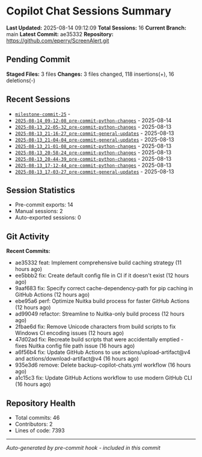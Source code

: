 # Copilot Chat Sessions Summary

**Last Updated:** 2025-08-14 09:12:09
**Total Sessions:** 16
**Current Branch:** main
**Latest Commit:** ae35332
**Repository:** https://github.com/eperry/ScreenAlert.git

## Pending Commit

**Staged Files:** 3 files
**Changes:**  3 files changed, 118 insertions(+), 16 deletions(-)

## Recent Sessions

- [`milestone-commit-25`](C:/Users/Ed/OneDrive/Documents/Development/ScreenAlert/docs/copilot-chats/milestone-commit-25.md) - 
- [`2025-08-14_09-12-08_pre-commit-python-changes`](C:/Users/Ed/OneDrive/Documents/Development/ScreenAlert/docs/copilot-chats/2025-08-14_09-12-08_pre-commit-python-changes.md) - 2025-08-14
- [`2025-08-13_22-05-32_pre-commit-python-changes`](C:/Users/Ed/OneDrive/Documents/Development/ScreenAlert/docs/copilot-chats/2025-08-13_22-05-32_pre-commit-python-changes.md) - 2025-08-13
- [`2025-08-13_21-16-27_pre-commit-general-updates`](C:/Users/Ed/OneDrive/Documents/Development/ScreenAlert/docs/copilot-chats/2025-08-13_21-16-27_pre-commit-general-updates.md) - 2025-08-13
- [`2025-08-13_21-04-04_pre-commit-general-updates`](C:/Users/Ed/OneDrive/Documents/Development/ScreenAlert/docs/copilot-chats/2025-08-13_21-04-04_pre-commit-general-updates.md) - 2025-08-13
- [`2025-08-13_21-01-08_pre-commit-python-changes`](C:/Users/Ed/OneDrive/Documents/Development/ScreenAlert/docs/copilot-chats/2025-08-13_21-01-08_pre-commit-python-changes.md) - 2025-08-13
- [`2025-08-13_20-58-24_pre-commit-python-changes`](C:/Users/Ed/OneDrive/Documents/Development/ScreenAlert/docs/copilot-chats/2025-08-13_20-58-24_pre-commit-python-changes.md) - 2025-08-13
- [`2025-08-13_20-44-39_pre-commit-python-changes`](C:/Users/Ed/OneDrive/Documents/Development/ScreenAlert/docs/copilot-chats/2025-08-13_20-44-39_pre-commit-python-changes.md) - 2025-08-13
- [`2025-08-13_17-12-44_pre-commit-python-changes`](C:/Users/Ed/OneDrive/Documents/Development/ScreenAlert/docs/copilot-chats/2025-08-13_17-12-44_pre-commit-python-changes.md) - 2025-08-13
- [`2025-08-13_17-03-27_pre-commit-general-updates`](C:/Users/Ed/OneDrive/Documents/Development/ScreenAlert/docs/copilot-chats/2025-08-13_17-03-27_pre-commit-general-updates.md) - 2025-08-13

## Session Statistics

- Pre-commit exports: 14
- Manual sessions: 2
- Auto-exported sessions: 0

## Git Activity

**Recent Commits:**
- ae35332 feat: Implement comprehensive build caching strategy (11 hours ago)
- ee5bbb2 fix: Create default config file in CI if it doesn't exist (12 hours ago)
- 9aaf683 fix: Specify correct cache-dependency-path for pip caching in GitHub Actions (12 hours ago)
- ebe95a6 perf: Optimize Nuitka build process for faster GitHub Actions (12 hours ago)
- ad99049 refactor: Streamline to Nuitka-only build process (12 hours ago)
- 2fbae6d fix: Remove Unicode characters from build scripts to fix Windows CI encoding issues (12 hours ago)
- 47d02ad fix: Recreate build scripts that were accidentally emptied - fixes Nuitka config file path issue (16 hours ago)
- a6f56b4 fix: Update GitHub Actions to use actions/upload-artifact@v4 and actions/download-artifact@v4 (16 hours ago)
- 935e3d6 remove: Delete backup-copilot-chats.yml workflow (16 hours ago)
- a1c15c3 fix: Update GitHub Actions workflow to use modern GitHub CLI (16 hours ago)

## Repository Health

- Total commits: 46
- Contributors: 2
- Lines of code: 7393

---
*Auto-generated by pre-commit hook - included in this commit*
